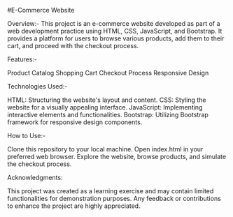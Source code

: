 #E-Commerce Website

Overview:-
This project is an e-commerce website developed as part of a web development practice using HTML, CSS, JavaScript, and Bootstrap. It provides a platform for users to browse various products, add them to their cart, and proceed with the checkout process.

Features:-

Product Catalog
Shopping Cart
Checkout Process
Responsive Design

Technologies Used:-

HTML: Structuring the website's layout and content.
CSS: Styling the website for a visually appealing interface.
JavaScript: Implementing interactive elements and functionalities.
Bootstrap: Utilizing Bootstrap framework for responsive design components.

How to Use:-

Clone this repository to your local machine.
Open index.html in your preferred web browser. 
Explore the website, browse products, and simulate the checkout process.

Acknowledgments:

This project was created as a learning exercise and may contain limited functionalities for demonstration purposes. Any feedback or contributions to enhance the project are highly appreciated.

